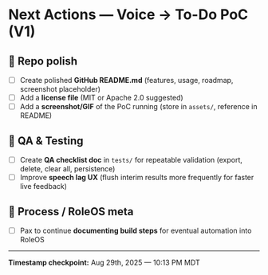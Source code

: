 # Next Actions — Voice → To-Do PoC (V1)

## 📌 Repo polish
- [ ] Create polished **GitHub README.md** (features, usage, roadmap, screenshot placeholder)  
- [ ] Add a **license file** (MIT or Apache 2.0 suggested)  
- [ ] Add a **screenshot/GIF** of the PoC running (store in `assets/`, reference in README)  

## 📌 QA & Testing
- [ ] Create **QA checklist doc** in `tests/` for repeatable validation (export, delete, clear all, persistence)  
- [ ] Improve **speech lag UX** (flush interim results more frequently for faster live feedback)  

## 📌 Process / RoleOS meta
- [ ] Pax to continue **documenting build steps** for eventual automation into RoleOS  

---

**Timestamp checkpoint:** Aug 29th, 2025 — 10:13 PM MDT  
